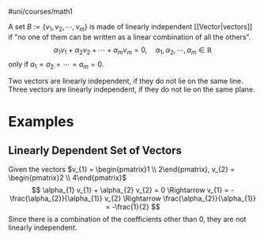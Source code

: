 #uni/courses/math1 

A set $B:= \{v_{1}, v_{2}, \cdots, v_{m}\}$ is made of linearly independent [[Vector|vectors]] if "no one of them can be written as a linear combination of all the others".
$$
\alpha_{1} v_{1} + \alpha_{2} v_{2} + \cdots + \alpha_{m} v_{m} = 0, \quad \alpha_{1}, \alpha_{2}, \cdots, \alpha_{m} \in \mathbb{R}
$$
only if $a_{1} = a_{2} = \cdots = a_{m} = 0$.

Two vectors are linearly independent, if they do not lie on the same line.
Three vectors are linearly independent, if they do not lie on the same plane.

# Examples

## Linearly Dependent Set of Vectors

Given the vectors $v_{1} = \begin{pmatrix}1  \\ 2\end{pmatrix}, v_{2} = \begin{pmatrix}2  \\ 4\end{pmatrix}$
$$
\alpha_{1} v_{1} + \alpha_{2} v_{2} = 0 \Rightarrow v_{1} = - \frac{\alpha_{2}}{\alpha_{1}} v_{2} \Rightarrow \frac{\alpha_{2}}{\alpha_{1}} = -\frac{1}{2}
$$
Since there is a combination of the coefficients other than $0$, they are not linearly independent.
